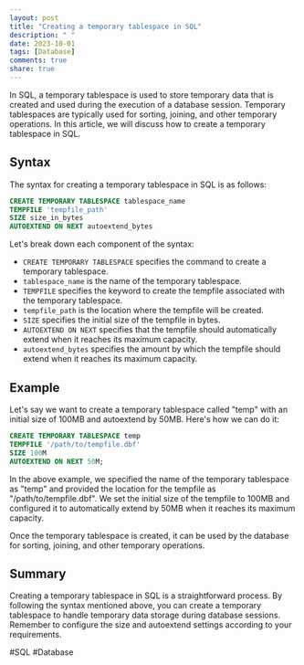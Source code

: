 ```yaml
---
layout: post
title: "Creating a temporary tablespace in SQL"
description: " "
date: 2023-10-01
tags: [Database]
comments: true
share: true
---
```


In SQL, a temporary tablespace is used to store temporary data that is created and used during the execution of a database session. Temporary tablespaces are typically used for sorting, joining, and other temporary operations. In this article, we will discuss how to create a temporary tablespace in SQL.

## Syntax

The syntax for creating a temporary tablespace in SQL is as follows:

```sql
CREATE TEMPORARY TABLESPACE tablespace_name
TEMPFILE 'tempfile_path'
SIZE size_in_bytes
AUTOEXTEND ON NEXT autoextend_bytes
```

Let's break down each component of the syntax:

- `CREATE TEMPORARY TABLESPACE` specifies the command to create a temporary tablespace.
- `tablespace_name` is the name of the temporary tablespace.
- `TEMPFILE` specifies the keyword to create the tempfile associated with the temporary tablespace.
- `tempfile_path` is the location where the tempfile will be created.
- `SIZE` specifies the initial size of the tempfile in bytes.
- `AUTOEXTEND ON NEXT` specifies that the tempfile should automatically extend when it reaches its maximum capacity.
- `autoextend_bytes` specifies the amount by which the tempfile should extend when it reaches its maximum capacity.

## Example

Let's say we want to create a temporary tablespace called "temp" with an initial size of 100MB and autoextend by 50MB. Here's how we can do it:

```sql
CREATE TEMPORARY TABLESPACE temp
TEMPFILE '/path/to/tempfile.dbf'
SIZE 100M
AUTOEXTEND ON NEXT 50M;
```

In the above example, we specified the name of the temporary tablespace as "temp" and provided the location for the tempfile as "/path/to/tempfile.dbf". We set the initial size of the tempfile to 100MB and configured it to automatically extend by 50MB when it reaches its maximum capacity.

Once the temporary tablespace is created, it can be used by the database for sorting, joining, and other temporary operations.

## Summary

Creating a temporary tablespace in SQL is a straightforward process. By following the syntax mentioned above, you can create a temporary tablespace to handle temporary data storage during database sessions. Remember to configure the size and autoextend settings according to your requirements.

#SQL #Database